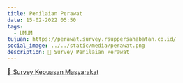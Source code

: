 ```yaml
---
title: Penilaian Perawat
date: 15-02-2022 05:50
tags:
  - UMUM
tujuan: https://perawat.survey.rsuppersahabatan.co.id/
social_image: ../../static/media/perawat.png
description: 🔗 Survey Penilaian Perawat
---
```

[🔗 Survey Kepuasan Masyarakat](https://perawat.survey.rsuppersahabatan.co.id/)